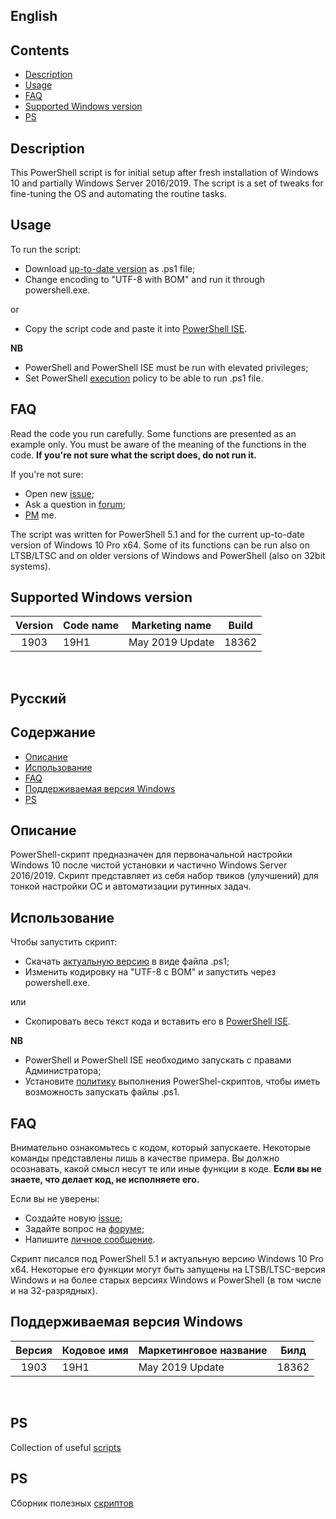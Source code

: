 ## English

## Contents
 - [Description](#description)
 - [Usage](#usage)
 - [FAQ](#faq)
 - [Supported Windows version](#supported-windows-version)
 - [PS](#ps)
  
## Description
This PowerShell script is for initial setup after fresh installation of Windows 10 and partially Windows Server 2016/2019. The script is a set of tweaks for fine-tuning the OS and automating the routine tasks.

## Usage
To run the script:
- Download [up-to-date version](https://github.com/farag2/Setup-Windows-10/blob/master/Win%2010.ps1) as .ps1 file;
- Change encoding to "UTF-8 with BOM" and run it through powershell.exe.

or

- Copy the script code and paste it into [PowerShell ISE](https://docs.microsoft.com/en-us/powershell/scripting/components/ise/windows-powershell-integrated-scripting-environment--ise-).

**NB**
- PowerShell and PowerShell ISE must be run with elevated privileges;
- Set PowerShell [execution](https://docs.microsoft.com/en-us/powershell/module/microsoft.powershell.core/about/about_execution_policies) policy to be able to run .ps1 file.


## FAQ
Read the code you run carefully. Some functions are presented as an example only. You must be aware of the meaning of the functions in the code. **If you're not sure what the script does, do not run it.**

If you're not sure:
- Open new [issue](https://github.com/farag2/Setup-Windows-10/issues);
- Ask a question in [forum](https://forums.mydigitallife.net/threads/powershell-script-setup-windows-10.80139/);
- [PM](https://forums.mydigitallife.net/members/farag.425562/) me.

The script was written for PowerShell 5.1 and for the current up-to-date version of Windows 10 Pro x64. Some of its functions can be run also on LTSB/LTSC and on older versions of Windows and PowerShell (also on 32bit systems).

## Supported Windows version
| Version |   Code name  |      Marketing name    | Build |
| :-----: | -------------| ---------------------- | :---: |
|  1903   |    19H1      |     May 2019 Update    | 18362 |

&nbsp;

## Русский
## Содержание
 - [Описание](#описание)
 - [Использование](#использование)
 - [FAQ](#faq)
 - [Поддерживаемая версия Windows](#поддерживаемая-версия-windows)
 - [PS](#ps)
  
## Описание
PowerShell-скрипт предназначен для первоначальной настройки Windows 10 после чистой установки и частично Windows Server 2016/2019. Скрипт представляет из себя набор твиков (улучшений) для тонкой настройки ОС и автоматизации рутинных задач.

## Использование
Чтобы запустить скрипт:
- Скачать [актуальную версию](https://github.com/farag2/Setup-Windows-10/blob/master/Win%2010.ps1) в виде файла .ps1;
- Изменить кодировку на "UTF-8 с BOM" и запустить через powershell.exe.

или

- Скопировать весь текст кода и вставить его в [PowerShell ISE](https://docs.microsoft.com/ru-ru/powershell/scripting/components/ise/windows-powershell-integrated-scripting-environment--ise-).

**NB**
- PowerShell и PowerShell ISE необходимо запускать с правами Администратора;
- Установите [политику](https://docs.microsoft.com/en-us/powershell/module/microsoft.powershell.core/about/about_execution_policies) выполнения PowerShel-скриптов, чтобы иметь возможность запускать файлы .ps1.

## FAQ
Внимательно ознакомьтесь с кодом, который запускаете. Некоторые команды представлены лишь в качестве примера. Вы должно осознавать, какой смысл несут те или иные функции в коде. **Если вы не знаете, что делает код, не исполняете его.**

Если вы не уверены:
- Создайте новую [issue](https://github.com/farag2/Setup-Windows-10/issues);
- Задайте вопрос на [форуме](http://forum.ru-board.com/topic.cgi?forum=62&topic=30617);
- Напишите [личное сообщение](http://forum.ru-board.com/profile.cgi?action=show&member=farag).

Скрипт писался под PowerShell 5.1 и актуальную версию Windows 10 Pro x64. Некоторые его функции могут быть запущены на LTSB/LTSC-версия Windows и на более старых версиях Windows и PowerShell (в том числе и на 32-разрядных).

## Поддерживаемая версия Windows

|  Версия | Кодовое имя  | Маркетинговое название |  Билд |
| :-----: | -------------| ---------------------- | :---: |
|  1903   |    19H1      |     May 2019 Update    | 18362 |

&nbsp;

## PS
Collection of useful [scripts](https://gist.github.com/farag2)
## PS
Сборник полезных [скриптов](https://gist.github.com/farag2)
